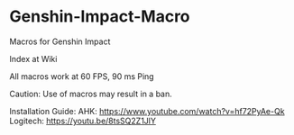 # Genshin-Impact-Macro
Macros for Genshin Impact

Index at Wiki

All macros work at 60 FPS, 90 ms Ping

Caution: Use of macros may result in a ban.

Installation Guide:
AHK: https://www.youtube.com/watch?v=hf72PyAe-Qk
Logitech: https://youtu.be/8tsSQ2Z1JlY
